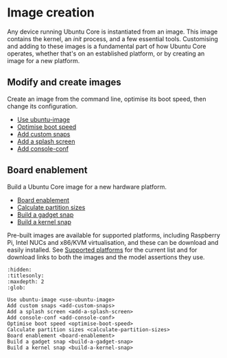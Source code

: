 # Image creation

Any device running Ubuntu Core is instantiated from an image. This image contains the kernel, an _init_ process, and a few essential tools. Customising and adding to these images is a fundamental part of how Ubuntu Core operates, whether that's on an established platform, or by creating an image for a new platform.

## Modify and create images

Create an image from the command line, optimise its boot speed, then change its configuration.

- [Use ubuntu-image](use-ubuntu-image)
- [Optimise boot speed](optimise-boot-speed)
- [Add custom snaps](add-custom-snaps)
- [Add a splash screen](add-a-splash-screen)
- [Add console-conf](add-console-conf)

## Board enablement

Build a Ubuntu Core image for a new hardware platform.

- [Board enablement](board-enablement)
- [Calculate partition sizes](calculate-partition-sizes)
- [Build a gadget snap](build-a-gadget-snap)
- [Build a kernel snap](build-a-kernel-snap)

Pre-built images are available for supported platforms, including Raspberry Pi, Intel NUCs and x86/KVM virtualisation, and these can be download and easily installed. See [Supported platforms](/reference/testing-platforms) for the current list and for download links to both the images and the model assertions they use.


```{toctree}
:hidden:
:titlesonly:
:maxdepth: 2
:glob:

Use ubuntu-image <use-ubuntu-image>
Add custom snaps <add-custom-snaps>
Add a splash screen <add-a-splash-screen>
Add console-conf <add-console-conf>
Optimise boot speed <optimise-boot-speed>
Calculate partition sizes <calculate-partition-sizes>
Board enablement <board-enablement>
Build a gadget snap <build-a-gadget-snap>
Build a kernel snap <build-a-kernel-snap>
